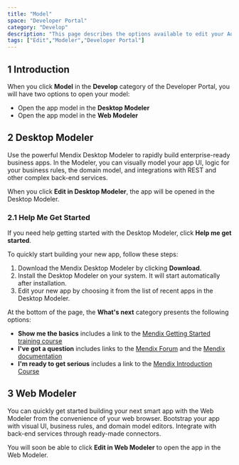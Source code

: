 ```yaml
---
title: "Model"
space: "Developer Portal"
category: "Develop"
description: "This page describes the options available to edit your Aoo."
tags: ["Edit","Modeler","Developer Portal"]
---
```


## 1 Introduction

When you click **Model** in the **Develop** category of the Developer Portal, you will have two options to open your model:

* Open the app model in the **Desktop Modeler**
* Open the app model in the **Web Modeler**

## 2 Desktop Modeler

Use the powerful Mendix Desktop Modeler to rapidly build enterprise-ready business apps. In the Modeler, you can visually model your app UI, logic for your business rules, the domain model, and integrations with REST and other complex back-end services.

When you click **Edit in Desktop Modeler**, the app will be opened in the Desktop Modeler.

### 2.1 Help Me Get Started

If you need help getting started with the Desktop Modeler, click **Help me get started**. 

To quickly start building your new app, follow these steps:

1. Download the Mendix Desktop Modeler by clicking **Download**.
2. Install the Desktop Modeler on your system. It will start automatically after installation.
3. Edit your new app by choosing it from the list of recent apps in the Desktop Modeler.

At the bottom of the page, the **What's next** category presents the following options:

* **Show me the basics** includes a link to the [Mendix Getting Started training course](https://gettingstarted.mendixcloud.com/link/courses/gettingstarted)
* **I've got a question** includes links to the [Mendix Forum](https://gettingstarted.mendixcloud.com/index3.html) and the [Mendix documentation](https://docs.mendix.com/)
* **I'm ready to get serious** includes a link to the [Mendix Introduction Course](https://gettingstarted.mendixcloud.com/link/courses/introductioncourse)

## 3 Web Modeler

You can quickly get started building your next smart app with the Web Modeler from the convenience of your web browser. Bootstrap your app with visual UI, business rules, and domain model editors. Integrate with back-end services through ready-made connectors.

You will soon be able to click **Edit in Web Modeler** to open the app in the Web Modeler.
